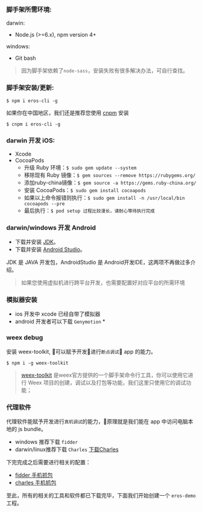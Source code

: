 ### 脚手架所需环境:
darwin: 
* Node.js (>=6.x), npm version 4+ 

windows: 
* Git bash 

> 因为脚手架依赖了`node-sass`，安装失败有很多解决办法，可自行查找。

### 脚手架安装/更新:
```
$ npm i eros-cli -g
```
如果你在中国地区，我们还是推荐您使用 [cnpm](https://npm.taobao.org/) 安装
```
$ cnpm i eros-cli -g 
```
### darwin 开发 iOS:
* Xcode
* CocoaPods
    * 升级 Ruby 环境：`$ sudo gem update --system`
    * 移除现有 Ruby 镜像：`$ gem sources --remove https://rubygems.org/`
    * 添加ruby-china镜像：`$ gem source -a https://gems.ruby-china.org/`
    * 安装 CocoaPods：`$ sudo gem install cocoapods`
    * 如果以上命令报错则执行：`$ sudo gem install -n /usr/local/bin cocoapods --pre`
    * 最后执行：`$ pod setup 过程比较漫长，请耐心等待执行完成`

### darwin/windows 开发 Android
* 下载并安装 [JDK](http://www.oracle.com/technetwork/java/javase/downloads/jdk8-downloads-2133151.html)。
* 下载并安装 [Android Studio](https://developer.android.google.cn/studio/index.html)。

JDK 是 JAVA 开发包，AndroidStudio 是 Android开发IDE，这两项不再做过多介绍。

> 如果您使用虚拟机进行跨平台开发，也需要配置好对应平台的所需环境

### 模拟器安装
* ios 开发中 xcode 已经自带了模拟器
* android 开发者可以下载 `Genymotion`
    * 
### weex debug
安装 weex-toolkit, 可以赋予开发进行`断点调试` app 的能力。
```
$ npm i -g weex-toolkit
```
> [weex-toolkit](https://github.com/weexteam/weex-toolkit) 是weex官方提供的一个脚手架命令行工具，你可以使用它进行 Weex 项目的创建，调试以及打包等功能，我们这里只使用它的调试功能；

### 代理软件
代理软件能赋予开发进行`真机调试`的能力，原理就是我们能在 app 中访问电脑本地的 js bundle。
* windows 推荐下载 `fidder`
* darwin/linux推荐下载 `Charles` [下载Charles](http://xclient.info/s/charles.html?_=b75d1488fca52bf0f85a4d11ac1200e3)

下完完成之后需要进行相关的配置：

* [fidder 手机抓包](http://blog.csdn.net/gld824125233/article/details/52588275)
* [charles 手机抓包](http://blog.csdn.net/suifeng3051/article/details/52087343)

至此，所有的相关的工具和软件都已下载完毕，下面我们开始创建一个 `eros-demo` 工程。
